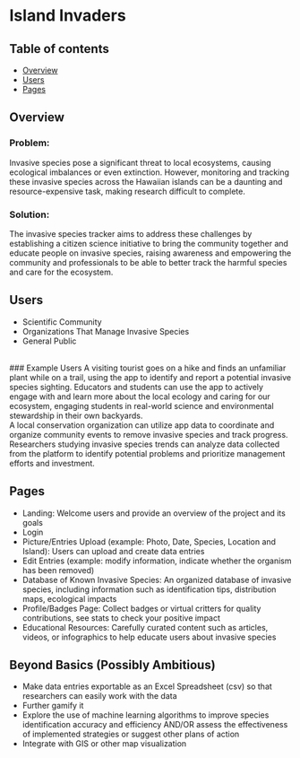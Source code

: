 # Island Invaders

## Table of contents

* [Overview](#overview)
* [Users](#user)
* [Pages](#pages)

## Overview

### Problem:
Invasive species pose a significant threat to local ecosystems, causing ecological imbalances or even extinction. However, monitoring and tracking these invasive species across the Hawaiian islands can be a daunting and resource-expensive task, making research difficult to complete.

### Solution:
The invasive species tracker aims to address these challenges by establishing a citizen science initiative to bring the community together and educate people on invasive species, raising awareness and empowering the community and professionals to be able to better track the harmful species and care for the ecosystem.
<br/>
## Users
- Scientific Community
- Organizations That Manage Invasive Species
- General Public
<br/>
### Example Users
A visiting tourist goes on a hike and finds an unfamiliar plant while on a trail, using the app to identify and report a potential invasive species sighting.
Educators and students can use the app to actively engage with and learn more about the local ecology and caring for our ecosystem, engaging students in real-world science and environmental stewardship in their own backyards.
<br/>
A local conservation organization can utilize app data to coordinate and organize community events to remove invasive species and track progress.
Researchers studying invasive species trends can analyze data collected from the platform to identify potential problems and prioritize management efforts and investment.

## Pages
- Landing: Welcome users and provide an overview of the project and its goals
- Login
- Picture/Entries Upload (example: Photo, Date, Species, Location and Island): Users can upload and create data entries
- Edit Entries (example: modify information, indicate whether the organism has been removed)
- Database of Known Invasive Species: An organized database of invasive species, including information such as identification tips, distribution maps, ecological impacts
- Profile/Badges Page: Collect badges or virtual critters for quality contributions, see stats to check your positive impact
- Educational Resources: Carefully curated content such as articles, videos, or infographics to help educate users about invasive species

## Beyond Basics (Possibly Ambitious)
- Make data entries exportable as an Excel Spreadsheet (csv) so that researchers can easily work with the data
- Further gamify it
- Explore the use of machine learning algorithms to improve species identification accuracy and efficiency AND/OR assess the effectiveness of implemented strategies or suggest other plans of action
- Integrate with GIS or other map visualization

